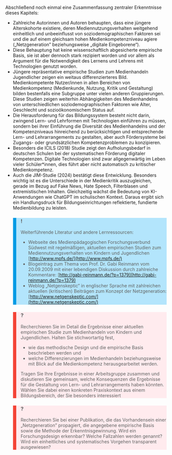 <!-- filename: 05_Zusammenfassung_der_zentralen_Erkenntnisse.md -->
<!-- title: Zusammenfassung der zentralen Erkenntnisse -->

Abschließend noch einmal eine Zusammenfassung zentraler Erkenntnisse dieses Kapitels:

- Zahlreiche Autorinnen und Autoren behaupten, dass eine jüngere Alterskohorte existiere, deren Mediennutzungsverhalten weitgehend einheitlich und unbeeinflusst von soziodemographischen Faktoren sei und die auf einem gleichsam hohen Medienkompetenzniveau agiere („Netzgeneration” beziehungsweise „digitale Eingeborene“).
- Diese Behauptung hat keine wissenschaftlich abgesicherte empirische Basis, sie ist aber dennoch stark rezipiert worden und vor allem als Argument für die Notwendigkeit des Lernens und Lehrens mit Technologien genutzt worden.
- Jüngere repräsentative empirische Studien zum Medienhandeln Jugendlicher zeigen ein weitaus differenzierteres Bild. Medienkompetente Nutzer/innen in allen Bereichen von Medienkompetenz (Medienkunde, Nutzung, Kritik und Gestaltung) bilden bestenfalls eine Subgruppe unter vielen anderen Gruppierungen. Diese Studien zeigen weiterhin Abhängigkeiten des Medienhandelns von unterschiedlichen soziodemographischen Faktoren wie Alter, Geschlecht und sozioökonomischem Status auf.
- Die Herausforderung für das Bildungssystem besteht nicht darin, zwingend Lern- und Lehrformen mit Technologien einführen zu müssen, sondern bei ihrer Einführung die Diversität des Medienhandelns und der Kompetenzniveaus hinreichend zu berücksichtigen und entsprechende Lern- und Lehrarrangements zu gestalten, aber auch Fördersysteme bei Zugangs- oder grundsätzlichen Kompetenzproblemen zu konzipieren.
- Besonders die ICILS (2018) Studie zeigt den Aufholungsbedarf in deutschen Schulen bei der systematischen Förderung digitaler Kompetenzen. Digitale Technologien sind zwar allgegenwärtig im Leben vieler Schüler*innen, dies führt aber nicht automatisch zu kritischer Medienkompetenz.
- Auch die JIM-Studie (2024) bestätigt diese Entwicklung. Besonders wichtig ist es die Unterschiede in der Medienkritik auszugleichen, gerade im Bezug auf Fake News, Hate Speech, Filterblasen und extremistischen Inhalten. Gleichzeitig wächst die Bedeutung von KI-Anwendungen wie ChatGPT im schulischen Kontext. Daraus ergibt sich ein Handlungsdruck für Bildungseinrichtungen reflektierte, fundierte Medienbildung zu leisten.

<blockquote style="background: #B3E5FC; border-left: 10px solid #039BE5">

### !

Weiterführende Literatur und andere Lernressourcen:

- Webseite des Medienpädagogischen Forschungsverbund Südwest mit regelmäßigen, aktuellen empirischen Studien zum Mediennutzungsverhalten von Kindern und Jugendlichen [http://www.mpfs.de/](http://www.mpfs.de/)
- Blogeintrag zum Thema von Prof. Dr. Gabi Reinmann vom 20.09.2009 mit einer lebendigen Diskussion durch zahlreiche Kommentare: [http://gabi-reinmann.de/?p=1379](http://gabi-reinmann.de/?p=1379)
- Weblog „Netgenskeptic“ in englischer Sprache mit zahlreichen aktuellen (kritischen) Beiträgen zum Konzept der Netzgeneration: [http://www.netgenskeptic.com/](http://www.netgenskeptic.com/)

</blockquote>

<blockquote style="background: #FFEBEE; border-left: 10px solid #F44336">

### ?

Recherchieren Sie im Detail die Ergebnisse einer aktuellen empirischen Studie zum Medienhandeln von Kindern und Jugendlichen. Halten Sie stichwortartig fest,

- wie das methodische Design und die empirische Basis beschrieben werden und
- welche Differenzierungen im Medienhandeln beziehungsweise mit Blick auf die Medienkompetenz herausgearbeitet werden.

Tragen Sie Ihre Ergebnisse in einer Arbeitsgruppe zusammen und diskutieren Sie gemeinsam, welche Konsequenzen die Ergebnisse für die Gestaltung von Lern- und Lehrarrangements haben könnten. Wählen Sie dabei einen konkreten Praxiskontext aus einem Bildungsbereich, der Sie besonders interessiert

</blockquote>

<blockquote style="background: #FFEBEE; border-left: 10px solid #F44336">

### ?

Recherchieren Sie bei einer Publikation, die das Vorhandensein einer „Netzgeneration” propagiert, die angegebene empirische Basis sowie die Methode der Erkenntnisgewinnung. Wird ein Forschungsdesign erkennbar? Welche Fallzahlen werden genannt? Wird ein einheitliches und systematisches Vorgehen transparent ausgewiesen?

</blockquote>
